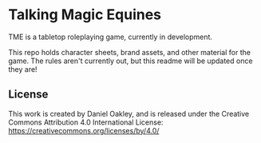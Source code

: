 # Talking Magic Equines

TME is a tabletop roleplaying game, currently in development.

This repo holds character sheets, brand assets, and other material for the game. The rules aren't currently out, but this readme will be updated once they are!


## License

This work is created by Daniel Oakley, and is released under the Creative Commons Attribution 4.0 International License: https://creativecommons.org/licenses/by/4.0/
